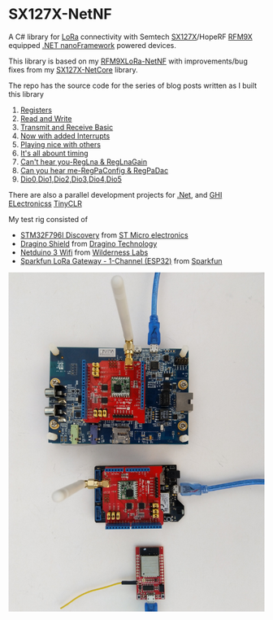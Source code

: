 # SX127X-NetNF
A C# library for [LoRa](https://lora-alliance.org/) connectivity with Semtech [SX127X](https://www.semtech.com/products/wireless-rf/lora-transceivers/SX1276)/HopeRF [RFM9X](http://www.hoperf.com/rf_transceiver/lora/RFM95W.html) equipped [.NET nanoFramework](https://www.nanoframework.net/) powered devices.

This library is based on my [RFM9XLoRa-NetNF](https://github.com/KiwiBryn/RFM9XLoRa-NetNF) with improvements/bug fixes from my [SX127X-NetCore](https://github.com/KiwiBryn/SX127X-NetCore) library.

The repo has the source code for the series of blog posts written as I built this library

01. [Registers](http://blog.devmobile.co.nz/2022/03/08/net-nanoframework-sx127x-lora-library-registers/)
02. [Read and Write](http://blog.devmobile.co.nz/2022/03/09/net-nanoframework-sx127x-lora-library-read-amp-write/)
03. [Transmit and Receive Basic](http://blog.devmobile.co.nz/2022/03/11/net-nanoframework-sx127x-lora-library-basic-receive-transmit/)
04. [Now with added Interrupts](http://blog.devmobile.co.nz/2022/03/14/net-nanoframework-sx127x-lora-library-with-interrupts/)
05. [Playing nice with others](http://blog.devmobile.co.nz/2022/03/18/net-nanoframework-sx127x-lora-library-playing-nice-with-others/)
06. [It's all abount timing](http://blog.devmobile.co.nz/2022/03/22/net-nanoframework-sx127x-lora-library-its-all-about-timing/)
07. [Can't hear you-RegLna & RegLnaGain](http://blog.devmobile.co.nz/2022/04/01/net-sx127x-lora-library-reglna-lnagain/)
08. [Can you hear me-RegPaConfig & RegPaDac](http://blog.devmobile.co.nz/2022/04/16/net-sx127x-lora-library-regpaconfig-regpadac/)
09. [Dio0,Dio1,Dio2,Dio3,Dio4,Dio5](http://blog.devmobile.co.nz/2022/04/26/net-sx127x-lora-library-dio0dio1dio2dio3dio4dio5/)

There are also a parallel development projects for [.Net](https://github.com/KiwiBryn/SX127XLoRa-Net), and [GHI ELectronicss](https://ghielectronics.com/) [TinyCLR](https://github.com/KiwiBryn/RFM9XLoRa-TinyCLR)

My test rig consisted of
* [STM32F796I Discovery](https://www.st.com/en/evaluation-tools/32f769idiscovery.html) from [ST Micro electronics](https://www.st.com)
* [Dragino Shield](http://www.dragino.com/products/lora/item/102-lora-shield.html) from [Dragino Technology](http://www.dragino.com)
* [Netduino 3 Wifi](http://developer.wildernesslabs.co/Netduino/About/) from [Wilderness Labs](https://www.wildernesslabs.co/)
* [Sparkfun LoRa Gateway - 1-Channel (ESP32)](https://www.sparkfun.com/products/15006) from [Sparkfun](https://www.sparkfun.com/)

![Netduino 3 Wifi ](NetduinoSpark769IDiscovery.jpg)

